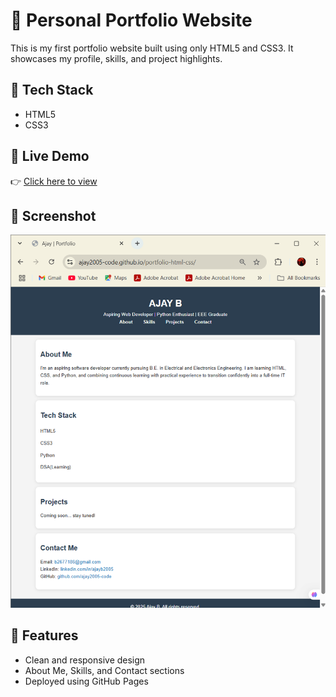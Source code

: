 # 💼 Personal Portfolio Website

This is my first portfolio website built using only HTML5 and CSS3. It showcases my profile, skills, and project highlights.

## 🔧 Tech Stack
- HTML5
- CSS3

## 🚀 Live Demo
👉 [Click here to view](https://ajay2005-code.github.io/portfolio-html-css/)

## 📸 Screenshot
![Portfolio Screenshot](./Screenshot-portfolio.png)



## 📁 Features
- Clean and responsive design
- About Me, Skills, and Contact sections
- Deployed using GitHub Pages
